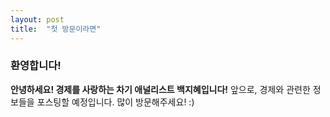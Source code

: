 ```yaml
---
layout: post
title:  "첫 방문이라면"
---
```


### 환영합니다!

**안녕하세요! 경제를 사랑하는 차기 애널리스트 백지혜입니다!** 
앞으로, 경제와 관련한 정보들을 포스팅할 예정입니다. 많이 방문해주세요! :)
